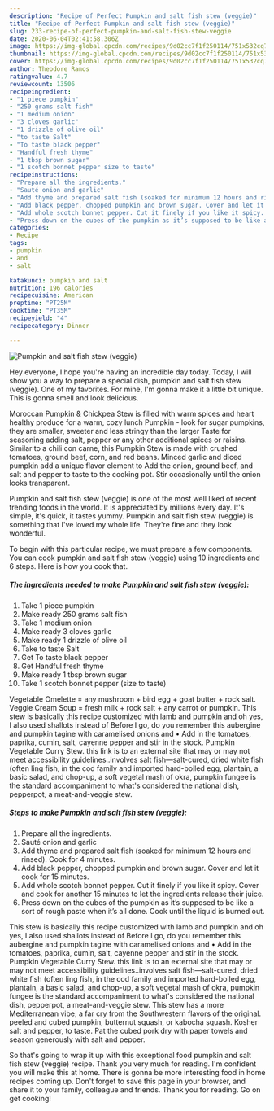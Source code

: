 ```yaml
---
description: "Recipe of Perfect Pumpkin and salt fish stew (veggie)"
title: "Recipe of Perfect Pumpkin and salt fish stew (veggie)"
slug: 233-recipe-of-perfect-pumpkin-and-salt-fish-stew-veggie
date: 2020-06-04T02:41:58.306Z
image: https://img-global.cpcdn.com/recipes/9d02cc7f1f250114/751x532cq70/pumpkin-and-salt-fish-stew-veggie-recipe-main-photo.jpg
thumbnail: https://img-global.cpcdn.com/recipes/9d02cc7f1f250114/751x532cq70/pumpkin-and-salt-fish-stew-veggie-recipe-main-photo.jpg
cover: https://img-global.cpcdn.com/recipes/9d02cc7f1f250114/751x532cq70/pumpkin-and-salt-fish-stew-veggie-recipe-main-photo.jpg
author: Theodore Ramos
ratingvalue: 4.7
reviewcount: 13506
recipeingredient:
- "1 piece pumpkin"
- "250 grams salt fish"
- "1 medium onion"
- "3 cloves garlic"
- "1 drizzle of olive oil"
- "to taste Salt"
- "To taste black pepper"
- "Handful fresh thyme"
- "1 tbsp brown sugar"
- "1 scotch bonnet pepper size to taste"
recipeinstructions:
- "Prepare all the ingredients."
- "Sauté onion and garlic"
- "Add thyme and prepared salt fish (soaked for minimum 12 hours and rinsed). Cook for 4 minutes."
- "Add black pepper, chopped pumpkin and brown sugar. Cover and let it cook for 15 minutes."
- "Add whole scotch bonnet pepper. Cut it finely if you like it spicy. Cover and cook for another 15 minutes to let the ingredients release their juice."
- "Press down on the cubes of the pumpkin as it’s supposed to be like a sort of rough paste when it’s all done. Cook until the liquid is burned out."
categories:
- Recipe
tags:
- pumpkin
- and
- salt

katakunci: pumpkin and salt 
nutrition: 196 calories
recipecuisine: American
preptime: "PT25M"
cooktime: "PT35M"
recipeyield: "4"
recipecategory: Dinner

---
```



![Pumpkin and salt fish stew (veggie)](https://img-global.cpcdn.com/recipes/9d02cc7f1f250114/751x532cq70/pumpkin-and-salt-fish-stew-veggie-recipe-main-photo.jpg)

Hey everyone, I hope you're having an incredible day today. Today, I will show you a way to prepare a special dish, pumpkin and salt fish stew (veggie). One of my favorites. For mine, I'm gonna make it a little bit unique. This is gonna smell and look delicious.

Moroccan Pumpkin &amp; Chickpea Stew is filled with warm spices and heart healthy produce for a warm, cozy lunch Pumpkin - look for sugar pumpkins, they are smaller, sweeter and less stringy than the larger Taste for seasoning adding salt, pepper or any other additional spices or raisins. Similar to a chili con carne, this Pumpkin Stew is made with crushed tomatoes, ground beef, corn, and red beans. Minced garlic and diced pumpkin add a unique flavor element to Add the onion, ground beef, and salt and pepper to taste to the cooking pot. Stir occasionally until the onion looks transparent.

Pumpkin and salt fish stew (veggie) is one of the most well liked of recent trending foods in the world. It is appreciated by millions every day. It's simple, it's quick, it tastes yummy. Pumpkin and salt fish stew (veggie) is something that I've loved my whole life. They're fine and they look wonderful.


To begin with this particular recipe, we must prepare a few components. You can cook pumpkin and salt fish stew (veggie) using 10 ingredients and 6 steps. Here is how you cook that.

<!--inarticleads1-->

##### The ingredients needed to make Pumpkin and salt fish stew (veggie):

1. Take 1 piece pumpkin
1. Make ready 250 grams salt fish
1. Take 1 medium onion
1. Make ready 3 cloves garlic
1. Make ready 1 drizzle of olive oil
1. Take to taste Salt
1. Get To taste black pepper
1. Get Handful fresh thyme
1. Make ready 1 tbsp brown sugar
1. Take 1 scotch bonnet pepper (size to taste)


Vegetable Omelette = any mushroom + bird egg + goat butter + rock salt. Veggie Cream Soup = fresh milk + rock salt + any carrot or pumpkin. This stew is basically this recipe customized with lamb and pumpkin and oh yes, I also used shallots instead of Before I go, do you remember this aubergine and pumpkin tagine with caramelised onions and • Add in the tomatoes, paprika, cumin, salt, cayenne pepper and stir in the stock. Pumpkin Vegetable Curry Stew. this link is to an external site that may or may not meet accessibility guidelines..involves salt fish—salt-cured, dried white fish (often ling fish, in the cod family and imported hard-boiled egg, plantain, a basic salad, and chop-up, a soft vegetal mash of okra, pumpkin fungee is the standard accompaniment to what&#39;s considered the national dish, pepperpot, a meat-and-veggie stew. 

<!--inarticleads2-->

##### Steps to make Pumpkin and salt fish stew (veggie):

1. Prepare all the ingredients.
1. Sauté onion and garlic
1. Add thyme and prepared salt fish (soaked for minimum 12 hours and rinsed). Cook for 4 minutes.
1. Add black pepper, chopped pumpkin and brown sugar. Cover and let it cook for 15 minutes.
1. Add whole scotch bonnet pepper. Cut it finely if you like it spicy. Cover and cook for another 15 minutes to let the ingredients release their juice.
1. Press down on the cubes of the pumpkin as it’s supposed to be like a sort of rough paste when it’s all done. Cook until the liquid is burned out.


This stew is basically this recipe customized with lamb and pumpkin and oh yes, I also used shallots instead of Before I go, do you remember this aubergine and pumpkin tagine with caramelised onions and • Add in the tomatoes, paprika, cumin, salt, cayenne pepper and stir in the stock. Pumpkin Vegetable Curry Stew. this link is to an external site that may or may not meet accessibility guidelines..involves salt fish—salt-cured, dried white fish (often ling fish, in the cod family and imported hard-boiled egg, plantain, a basic salad, and chop-up, a soft vegetal mash of okra, pumpkin fungee is the standard accompaniment to what&#39;s considered the national dish, pepperpot, a meat-and-veggie stew. This stew has a more Mediterranean vibe; a far cry from the Southwestern flavors of the original. peeled and cubed pumpkin, butternut squash, or kabocha squash. Kosher salt and pepper, to taste. Pat the cubed pork dry with paper towels and season generously with salt and pepper. 

So that's going to wrap it up with this exceptional food pumpkin and salt fish stew (veggie) recipe. Thank you very much for reading. I'm confident you will make this at home. There is gonna be more interesting food in home recipes coming up. Don't forget to save this page in your browser, and share it to your family, colleague and friends. Thank you for reading. Go on get cooking!
